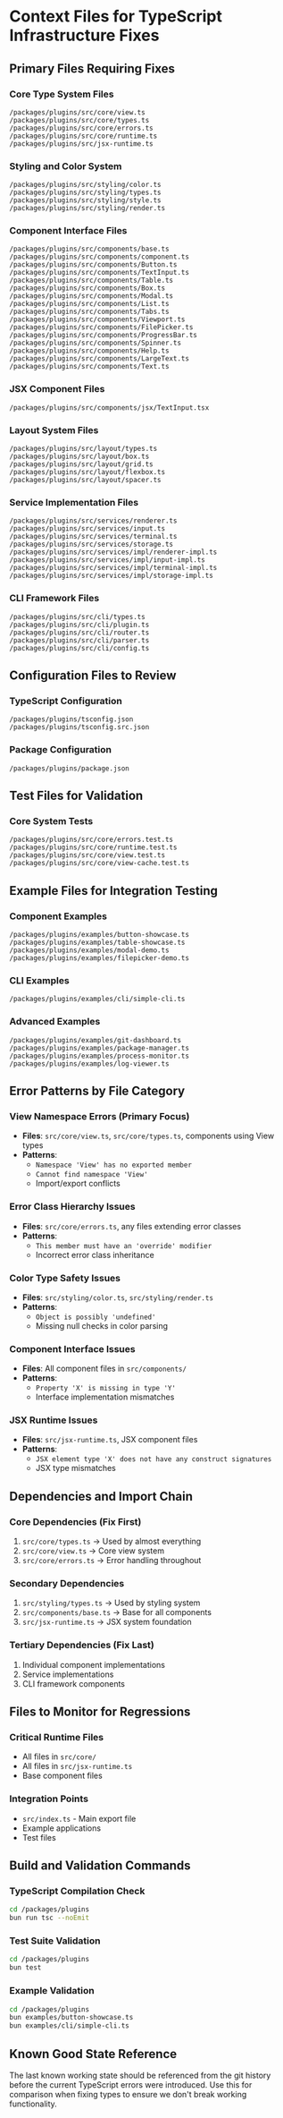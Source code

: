 # Context Files for TypeScript Infrastructure Fixes

## Primary Files Requiring Fixes

### Core Type System Files
```
/packages/plugins/src/core/view.ts
/packages/plugins/src/core/types.ts
/packages/plugins/src/core/errors.ts
/packages/plugins/src/core/runtime.ts
/packages/plugins/src/jsx-runtime.ts
```

### Styling and Color System
```
/packages/plugins/src/styling/color.ts
/packages/plugins/src/styling/types.ts
/packages/plugins/src/styling/style.ts
/packages/plugins/src/styling/render.ts
```

### Component Interface Files
```
/packages/plugins/src/components/base.ts
/packages/plugins/src/components/component.ts
/packages/plugins/src/components/Button.ts
/packages/plugins/src/components/TextInput.ts
/packages/plugins/src/components/Table.ts
/packages/plugins/src/components/Box.ts
/packages/plugins/src/components/Modal.ts
/packages/plugins/src/components/List.ts
/packages/plugins/src/components/Tabs.ts
/packages/plugins/src/components/Viewport.ts
/packages/plugins/src/components/FilePicker.ts
/packages/plugins/src/components/ProgressBar.ts
/packages/plugins/src/components/Spinner.ts
/packages/plugins/src/components/Help.ts
/packages/plugins/src/components/LargeText.ts
/packages/plugins/src/components/Text.ts
```

### JSX Component Files
```
/packages/plugins/src/components/jsx/TextInput.tsx
```

### Layout System Files
```
/packages/plugins/src/layout/types.ts
/packages/plugins/src/layout/box.ts
/packages/plugins/src/layout/grid.ts
/packages/plugins/src/layout/flexbox.ts
/packages/plugins/src/layout/spacer.ts
```

### Service Implementation Files
```
/packages/plugins/src/services/renderer.ts
/packages/plugins/src/services/input.ts
/packages/plugins/src/services/terminal.ts
/packages/plugins/src/services/storage.ts
/packages/plugins/src/services/impl/renderer-impl.ts
/packages/plugins/src/services/impl/input-impl.ts
/packages/plugins/src/services/impl/terminal-impl.ts
/packages/plugins/src/services/impl/storage-impl.ts
```

### CLI Framework Files
```
/packages/plugins/src/cli/types.ts
/packages/plugins/src/cli/plugin.ts
/packages/plugins/src/cli/router.ts
/packages/plugins/src/cli/parser.ts
/packages/plugins/src/cli/config.ts
```

## Configuration Files to Review

### TypeScript Configuration
```
/packages/plugins/tsconfig.json
/packages/plugins/tsconfig.src.json
```

### Package Configuration
```
/packages/plugins/package.json
```

## Test Files for Validation

### Core System Tests
```
/packages/plugins/src/core/errors.test.ts
/packages/plugins/src/core/runtime.test.ts
/packages/plugins/src/core/view.test.ts
/packages/plugins/src/core/view-cache.test.ts
```

## Example Files for Integration Testing

### Component Examples
```
/packages/plugins/examples/button-showcase.ts
/packages/plugins/examples/table-showcase.ts
/packages/plugins/examples/modal-demo.ts
/packages/plugins/examples/filepicker-demo.ts
```

### CLI Examples
```
/packages/plugins/examples/cli/simple-cli.ts
```

### Advanced Examples
```
/packages/plugins/examples/git-dashboard.ts
/packages/plugins/examples/package-manager.ts
/packages/plugins/examples/process-monitor.ts
/packages/plugins/examples/log-viewer.ts
```

## Error Patterns by File Category

### View Namespace Errors (Primary Focus)
- **Files**: `src/core/view.ts`, `src/core/types.ts`, components using View types
- **Patterns**: 
  - `Namespace 'View' has no exported member`
  - `Cannot find namespace 'View'`
  - Import/export conflicts

### Error Class Hierarchy Issues
- **Files**: `src/core/errors.ts`, any files extending error classes
- **Patterns**:
  - `This member must have an 'override' modifier`
  - Incorrect error class inheritance

### Color Type Safety Issues
- **Files**: `src/styling/color.ts`, `src/styling/render.ts`
- **Patterns**:
  - `Object is possibly 'undefined'`
  - Missing null checks in color parsing

### Component Interface Issues
- **Files**: All component files in `src/components/`
- **Patterns**:
  - `Property 'X' is missing in type 'Y'`
  - Interface implementation mismatches

### JSX Runtime Issues
- **Files**: `src/jsx-runtime.ts`, JSX component files
- **Patterns**:
  - `JSX element type 'X' does not have any construct signatures`
  - JSX type mismatches

## Dependencies and Import Chain

### Core Dependencies (Fix First)
1. `src/core/types.ts` → Used by almost everything
2. `src/core/view.ts` → Core view system
3. `src/core/errors.ts` → Error handling throughout

### Secondary Dependencies
1. `src/styling/types.ts` → Used by styling system
2. `src/components/base.ts` → Base for all components
3. `src/jsx-runtime.ts` → JSX system foundation

### Tertiary Dependencies (Fix Last)
1. Individual component implementations
2. Service implementations
3. CLI framework components

## Files to Monitor for Regressions

### Critical Runtime Files
- All files in `src/core/`
- All files in `src/jsx-runtime.ts`
- Base component files

### Integration Points
- `src/index.ts` - Main export file
- Example applications
- Test files

## Build and Validation Commands

### TypeScript Compilation Check
```bash
cd /packages/plugins
bun run tsc --noEmit
```

### Test Suite Validation
```bash
cd /packages/plugins
bun test
```

### Example Validation
```bash
cd /packages/plugins
bun examples/button-showcase.ts
bun examples/cli/simple-cli.ts
```

## Known Good State Reference

The last known working state should be referenced from the git history before the current TypeScript errors were introduced. Use this for comparison when fixing types to ensure we don't break working functionality.